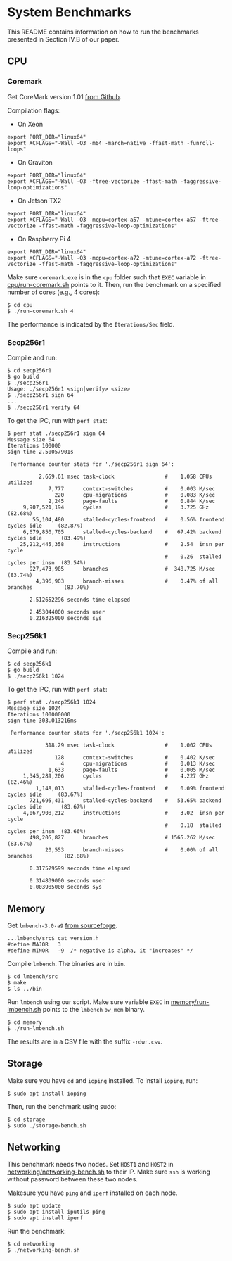 # System Benchmarks

This README contains information on how to run the benchmarks presented in Section IV.B of our paper.

## CPU

### Coremark

Get CoreMark version 1.01 [from Github](https://github.com/eembc/coremark).

Compilation flags:

 - On Xeon

```
export PORT_DIR="linux64"
export XCFLAGS="-Wall -O3 -m64 -march=native -ffast-math -funroll-loops"
```

 - On Graviton

```
export PORT_DIR="linux64"
export XCFLAGS="-Wall -O3 -ftree-vectorize -ffast-math -faggressive-loop-optimizations"
```

 - On Jetson TX2

```
export PORT_DIR="linux64"
export XCFLAGS="-Wall -O3 -mcpu=cortex-a57 -mtune=cortex-a57 -ftree-vectorize -ffast-math -faggressive-loop-optimizations"
```

 - On Raspberry Pi 4

```
export PORT_DIR="linux64"
export XCFLAGS="-Wall -O3 -mcpu=cortex-a72 -mtune=cortex-a72 -ftree-vectorize -ffast-math -faggressive-loop-optimizations"
```

Make sure ``coremark.exe`` is in the ``cpu`` folder such that ``EXEC`` variable in [cpu/run-coremark.sh](cpu/run-coremark.sh) points to it. Then, run the benchmark on a specified number of cores (e.g., 4 cores):

```
$ cd cpu
$ ./run-coremark.sh 4
```

The performance is indicated by the ``Iterations/Sec`` field.

### Secp256r1

Compile and run:

```
$ cd secp256r1
$ go build
$ ./secp256r1
Usage: ./secp256r1 <sign|verify> <size>
$ ./secp256r1 sign 64
...
$ ./secp256r1 verify 64
```

To get the IPC, run with ``perf stat``:

```
$ perf stat ./secp256r1 sign 64
Message size 64
Iterations 100000
sign time 2.50057901s

 Performance counter stats for './secp256r1 sign 64':

          2,659.61 msec task-clock                #    1.058 CPUs utilized          
             7,777      context-switches          #    0.003 M/sec                  
               220      cpu-migrations            #    0.083 K/sec                  
             2,245      page-faults               #    0.844 K/sec                  
     9,907,521,194      cycles                    #    3.725 GHz                      (82.68%)
        55,104,480      stalled-cycles-frontend   #    0.56% frontend cycles idle     (82.87%)
     6,679,850,705      stalled-cycles-backend    #   67.42% backend cycles idle      (83.49%)
    25,212,445,358      instructions              #    2.54  insn per cycle         
                                                  #    0.26  stalled cycles per insn  (83.54%)
       927,473,905      branches                  #  348.725 M/sec                    (83.74%)
         4,396,903      branch-misses             #    0.47% of all branches          (83.70%)

       2.512652296 seconds time elapsed

       2.453044000 seconds user
       0.216325000 seconds sys
```

### Secp256k1

Compile and run:

```
$ cd secp256k1
$ go build
$ ./secp256k1 1024
```

To get the IPC, run with ``perf stat``:

```
$ perf stat ./secp256k1 1024
Message size 1024
Iterations 100000000
sign time 303.013216ms

 Performance counter stats for './secp256k1 1024':

            318.29 msec task-clock                #    1.002 CPUs utilized          
               128      context-switches          #    0.402 K/sec                  
                 4      cpu-migrations            #    0.013 K/sec                  
             1,633      page-faults               #    0.005 M/sec                  
     1,345,289,206      cycles                    #    4.227 GHz                      (82.46%)
         1,148,013      stalled-cycles-frontend   #    0.09% frontend cycles idle     (83.67%)
       721,695,431      stalled-cycles-backend    #   53.65% backend cycles idle      (83.67%)
     4,067,908,212      instructions              #    3.02  insn per cycle         
                                                  #    0.18  stalled cycles per insn  (83.66%)
       498,205,827      branches                  # 1565.262 M/sec                    (83.67%)
            20,553      branch-misses             #    0.00% of all branches          (82.88%)

       0.317529599 seconds time elapsed

       0.314839000 seconds user
       0.003985000 seconds sys
```

## Memory

Get ``lmbench-3.0-a9`` [from sourceforge](https://sourceforge.net/projects/lmbench/files/latest/download).

```
...lmbench/src$ cat version.h 
#define	MAJOR	3
#define	MINOR	-9	/* negative is alpha, it "increases" */
```

Compile ``lmbench``. The binaries are in ``bin``.

```
$ cd lmbench/src
$ make
$ ls ../bin
```

Run ``lmbench`` using our script. Make sure variable ``EXEC`` in [memory/run-lmbench.sh](memory/run-lmbench.sh) points to the ``lmbench`` ``bw_mem`` binary.

```
$ cd memory
$ ./run-lmbench.sh
```

The results are in a CSV file with the suffix ``-rdwr.csv``.

## Storage

Make sure you have ``dd`` and ``ioping`` installed. To install ``ioping``, run:

```
$ sudo apt install ioping
```

Then, run the benchmark using sudo:

```
$ cd storage
$ sudo ./storage-bench.sh
```

## Networking

This benchmark needs two nodes. Set ``HOST1`` and ``HOST2`` in [networking/networking-bench.sh](networking/networking-bench.sh) to their IP. Make sure ``ssh`` is working without password between these two nodes.

Makesure you have ``ping`` and ``iperf`` installed on each node.

```
$ sudo apt update
$ sudo apt install iputils-ping
$ sudo apt install iperf
```

Run the benchmark:

```
$ cd networking
$ ./networking-bench.sh
```
